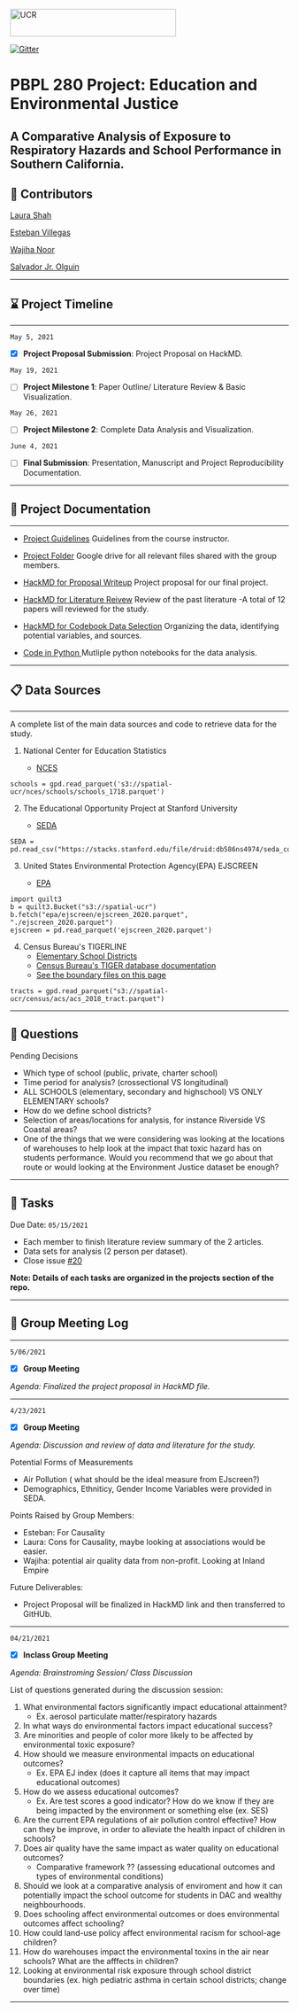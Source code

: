 
<img src="https://spatial.ucr.edu/images/UCR_logo_long.png" alt="UCR"
	title="University of California" width="300" height="50"  /> 

[![Gitter](https://badges.gitter.im/p280s21project3/community.svg)](https://gitter.im/p280s21project3/community?utm_source=badge&utm_medium=badge&utm_campaign=pr-badge)

# PBPL 280 Project: Education and Environmental Justice
## A Comparative Analysis of Exposure to Respiratory Hazards and School Performance in Southern California. ##


## :pushpin: Contributors
[Laura Shah](https://github.com/lsala010/)

[Esteban Villegas](https://github.com/evill092)

[Wajiha Noor](https://github.com/WawNun)

[Salvador Jr. Olguin](https://github.com/Salolg5)

-------

## :hourglass: Project Timeline

----

`May 5, 2021` 

- [x] **Project Proposal Submission**: Project Proposal on HackMD.

`May 19, 2021 `

- [ ] **Project Milestone 1**: Paper Outline/ Literature Review & Basic Visualization.

`May 26, 2021 `
- [ ] **Project Milestone 2**: Complete Data Analysis and Visualization.

`June 4, 2021`
- [ ] **Final Submission**: Presentation, Manuscript and Project Reproducibility Documentation. 
 
------

## 📝 Project Documentation
------
- [Project Guidelines](https://sergerey.org/pbpl280s21/projects.html)
 Guidelines from the course instructor.
 
- [Project Folder](https://drive.google.com/drive/u/1/folders/0AOU5SGI5NYK2Uk9PVA)
Google drive for all relevant files shared with the group members.

-  [HackMD for Proposal Writeup](https://hackmd.io/@xSZKUBllSUCUfYxmgoh_yA/SyurmYCUd)
Project proposal for our final project.
  
- [HackMD for Literature Reivew](https://hackmd.io/@Laura786/S15WsEJ__/edit)
Review of the past literature -A total of 12 papers will reviewed for the study.

- [HackMD for Codebook Data Selection](https://hackmd.io/@Laura786/ryJBHa-uu/edit) 
 Organizing the data, identifying potential variables, and sources. 
 
- [Code in Python ](https://github.com/preetijuturu/p280s21project3/tree/main/Codebook)
 Mutliple python notebooks for the data analysis.
 ------
 
##  :clipboard: Data Sources
----
A complete list of the main data sources and code to retrieve data for the study.
 
1. National Center for Education Statistics 
 
   - [NCES](https://open.quiltdata.com/b/spatial-ucr/tree/nces/schools/) 

```
schools = gpd.read_parquet('s3://spatial-ucr/nces/schools/schools_1718.parquet')

```
2. The Educational Opportunity Project at Stanford University 

    - [SEDA](https://edopportunity.org/) 
  
```
SEDA = pd.read_csv("https://stacks.stanford.edu/file/druid:db586ns4974/seda_cov_school_poolyr_4.0.csv")

```
3. United States Environmental Protection Agency(EPA) EJSCREEN

    - [EPA](https://open.quiltdata.com/b/spatial-ucr/tree/epa/ejscreen/)

```
import quilt3
b = quilt3.Bucket("s3://spatial-ucr")
b.fetch("epa/ejscreen/ejscreen_2020.parquet", "./ejscreen_2020.parquet")
ejscreen = pd.read_parquet('ejscreen_2020.parquet')
```

 4. Census Bureau's TIGERLINE 
     - [Elementary School Districts]( http://www2.census.gov/geo/tiger/TIGER2010DP1/ELSD_2010Census_DP1.zip)
     - [Census Bureau's TIGER database documentation]( https://www.census.gov/programs-surveys/saipe/technical-documentation/methodology/school-districts/overview-school-district.html)
     - [See the boundary files on this page]( https://www.census.gov/geographies/mapping-files/2010/geo/tiger-data.html)

```
tracts = gpd.read_parquet("s3://spatial-ucr/census/acs/acs_2018_tract.parquet")
```

-----
 ## :speech_balloon: Questions
 
 Pending Decisions
 - Which type of school (public, private, charter school)
- Time period for analysis? (crossectional VS longitudinal)
- ALL SCHOOLS (elementary, secondary and highschool) VS ONLY ELEMENTARY schools?
- How do we define school districts? 
- Selection of areas/locations for analysis, for instance Riverside VS Coastal areas?
- One of the things that we were considering was looking at the locations of warehouses to help look at the impact that toxic hazard has on students performance. Would you recommend that we go about that route or would looking at the Environment Justice dataset be enough? 

----

## :dart: Tasks 

Due Date: `05/15/2021`
- Each member to finish literature review summary of the 2 articles.
- Data sets for analysis (2 person per dataset).
- Close issue [#20](https://github.com/preetijuturu/p280s21project3/issues/20)

**Note: Details of each tasks are organized in the projects section of the repo.**

---

## :date: Group Meeting Log
----
`5/06/2021`
- [x]  **Group Meeting** 

 *Agenda: Finalized the project proposal in HackMD file.*
 
 ----
 
`4/23/2021` 
 - [x]   **Group Meeting** 

*Agenda: Discussion and review of data and literature for the study.*

 Potential Forms of Measurements
   -  Air Pollution ( what should be the ideal measure from EJscreen?)
   -  Demographics, Ethniticy, Gender Income Variables were provided in SEDA.
   
 Points Raised by Group Members:
   - Esteban: For Causality 
   - Laura: Cons for Causality, maybe looking at associations would be easier.  
   - Wajiha: potential air quality data from non-profit. Looking at Inland Empire 
    
  Future Deliverables:
   -  Project Proposal will be finalized in HackMD link and then transferred to GitHUb.
   
------

`04/21/2021`
 - [x]  **Inclass Group Meeting** 

*Agenda: Brainstroming Session/ Class Discussion*

List of questions generated during the discussion session:
 1. What environmental factors significantly impact educational attainment?
    - Ex. aerosol particulate matter/respiratory hazards
3. In what ways do environmental factors impact educational success?
4. Are minorities and people of color more likely to be affected by environmental toxic exposure? 
5. How should we measure environmental impacts on educational outcomes?
    - Ex. EPA EJ index (does it capture all items that may impact educational outcomes)
7. How do we assess educational outcomes?
    - Ex. Are test scores a good indicator? How do we know if they are being impacted by the environment or something else (ex. SES)
8. Are the current EPA regulations of air pollution control effective? How can they be improve, in order to alleviate the health inpact of children in schools? 
9. Does air quality have the same impact as water quality on educational outcomes?
    - Comparative framework ?? (assessing educational outcomes and types of environmental conditions)
11. Should we look at a comparative analysis of enviroment and how it can potentially impact the school outcome for students in DAC and wealthy neighbourhoods.
12. Does schooling affect environmental outcomes or does environmental outcomes affect schooling?
13. How could land-use policy affect environmental racism for school-age children?
14. How do warehouses impact the environmental toxins in the air near schools? What are the afffects in children? 
15. Looking at environmental risk exposure through school district boundaries (ex. high pediatric asthma in certain school districts; change over time)
-----


